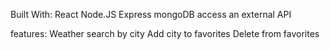 Built With:
React
Node.JS
Express
mongoDB
access an external API

features:
Weather search by city
Add city to favorites
Delete from favorites
